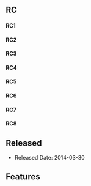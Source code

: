 
## RC

#### RC1
#### RC2
#### RC3
#### RC4
#### RC5
#### RC6
#### RC7
#### RC8

## Released

* Released Date: 2014-03-30

## Features
